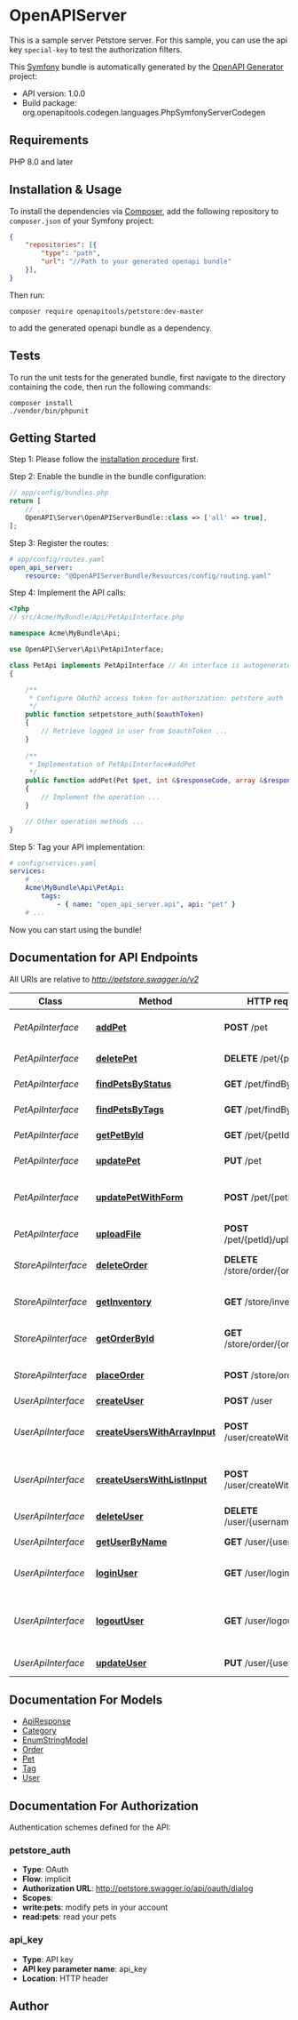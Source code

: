 # OpenAPIServer
This is a sample server Petstore server. For this sample, you can use the api key `special-key` to test the authorization filters.

This [Symfony](https://symfony.com/) bundle is automatically generated by the [OpenAPI Generator](https://openapi-generator.tech) project:

- API version: 1.0.0
- Build package: org.openapitools.codegen.languages.PhpSymfonyServerCodegen

## Requirements

PHP 8.0 and later

## Installation & Usage

To install the dependencies via [Composer](http://getcomposer.org/), add the following repository to `composer.json` of your Symfony project:

```json
{
    "repositories": [{
        "type": "path",
        "url": "//Path to your generated openapi bundle"
    }],
}
```

Then run:

```
composer require openapitools/petstore:dev-master
```

to add the generated openapi bundle as a dependency.

## Tests

To run the unit tests for the generated bundle, first navigate to the directory containing the code, then run the following commands:

```
composer install
./vendor/bin/phpunit
```


## Getting Started

Step 1: Please follow the [installation procedure](#installation--usage) first.

Step 2: Enable the bundle in the bundle configuration:

```php
// app/config/bundles.php
return [
    // ...
    OpenAPI\Server\OpenAPIServerBundle::class => ['all' => true],
];
```

Step 3: Register the routes:

```yaml
# app/config/routes.yaml
open_api_server:
    resource: "@OpenAPIServerBundle/Resources/config/routing.yaml"
```

Step 4: Implement the API calls:

```php
<?php
// src/Acme/MyBundle/Api/PetApiInterface.php

namespace Acme\MyBundle\Api;

use OpenAPI\Server\Api\PetApiInterface;

class PetApi implements PetApiInterface // An interface is autogenerated
{

    /**
     * Configure OAuth2 access token for authorization: petstore_auth
     */
    public function setpetstore_auth($oauthToken)
    {
        // Retrieve logged in user from $oauthToken ...
    }
    
    /**
     * Implementation of PetApiInterface#addPet
     */
    public function addPet(Pet $pet, int &$responseCode, array &$responseHeaders): array|object|null
    {
        // Implement the operation ...
    }

    // Other operation methods ...
}
```

Step 5: Tag your API implementation:

```yaml
# config/services.yaml
services:
    # ...
    Acme\MyBundle\Api\PetApi:
        tags:
            - { name: "open_api_server.api", api: "pet" }
    # ...
```

Now you can start using the bundle!


## Documentation for API Endpoints

All URIs are relative to *http://petstore.swagger.io/v2*

Class | Method | HTTP request | Description
------------ | ------------- | ------------- | -------------
*PetApiInterface* | [**addPet**](docs/Api/PetApiInterface.md#addpet) | **POST** /pet | Add a new pet to the store
*PetApiInterface* | [**deletePet**](docs/Api/PetApiInterface.md#deletepet) | **DELETE** /pet/{petId} | Deletes a pet
*PetApiInterface* | [**findPetsByStatus**](docs/Api/PetApiInterface.md#findpetsbystatus) | **GET** /pet/findByStatus | Finds Pets by status
*PetApiInterface* | [**findPetsByTags**](docs/Api/PetApiInterface.md#findpetsbytags) | **GET** /pet/findByTags | Finds Pets by tags
*PetApiInterface* | [**getPetById**](docs/Api/PetApiInterface.md#getpetbyid) | **GET** /pet/{petId} | Find pet by ID
*PetApiInterface* | [**updatePet**](docs/Api/PetApiInterface.md#updatepet) | **PUT** /pet | Update an existing pet
*PetApiInterface* | [**updatePetWithForm**](docs/Api/PetApiInterface.md#updatepetwithform) | **POST** /pet/{petId} | Updates a pet in the store with form data
*PetApiInterface* | [**uploadFile**](docs/Api/PetApiInterface.md#uploadfile) | **POST** /pet/{petId}/uploadImage | uploads an image
*StoreApiInterface* | [**deleteOrder**](docs/Api/StoreApiInterface.md#deleteorder) | **DELETE** /store/order/{orderId} | Delete purchase order by ID
*StoreApiInterface* | [**getInventory**](docs/Api/StoreApiInterface.md#getinventory) | **GET** /store/inventory | Returns pet inventories by status
*StoreApiInterface* | [**getOrderById**](docs/Api/StoreApiInterface.md#getorderbyid) | **GET** /store/order/{orderId} | Find purchase order by ID
*StoreApiInterface* | [**placeOrder**](docs/Api/StoreApiInterface.md#placeorder) | **POST** /store/order | Place an order for a pet
*UserApiInterface* | [**createUser**](docs/Api/UserApiInterface.md#createuser) | **POST** /user | Create user
*UserApiInterface* | [**createUsersWithArrayInput**](docs/Api/UserApiInterface.md#createuserswitharrayinput) | **POST** /user/createWithArray | Creates list of users with given input array
*UserApiInterface* | [**createUsersWithListInput**](docs/Api/UserApiInterface.md#createuserswithlistinput) | **POST** /user/createWithList | Creates list of users with given input array
*UserApiInterface* | [**deleteUser**](docs/Api/UserApiInterface.md#deleteuser) | **DELETE** /user/{username} | Delete user
*UserApiInterface* | [**getUserByName**](docs/Api/UserApiInterface.md#getuserbyname) | **GET** /user/{username} | Get user by user name
*UserApiInterface* | [**loginUser**](docs/Api/UserApiInterface.md#loginuser) | **GET** /user/login | Logs user into the system
*UserApiInterface* | [**logoutUser**](docs/Api/UserApiInterface.md#logoutuser) | **GET** /user/logout | Logs out current logged in user session
*UserApiInterface* | [**updateUser**](docs/Api/UserApiInterface.md#updateuser) | **PUT** /user/{username} | Updated user


## Documentation For Models

 - [ApiResponse](docs/Model/ApiResponse.md)
 - [Category](docs/Model/Category.md)
 - [EnumStringModel](docs/Model/EnumStringModel.md)
 - [Order](docs/Model/Order.md)
 - [Pet](docs/Model/Pet.md)
 - [Tag](docs/Model/Tag.md)
 - [User](docs/Model/User.md)


## Documentation For Authorization


Authentication schemes defined for the API:
### petstore_auth

- **Type**: OAuth
- **Flow**: implicit
- **Authorization URL**: http://petstore.swagger.io/api/oauth/dialog
- **Scopes**: 
 - **write:pets**: modify pets in your account
 - **read:pets**: read your pets

### api_key

- **Type**: API key
- **API key parameter name**: api_key
- **Location**: HTTP header


## Author



